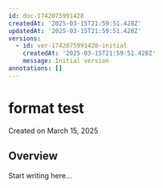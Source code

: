 ```yaml
---
id: doc-1742075991428
createdAt: '2025-03-15T21:59:51.428Z'
updatedAt: '2025-03-15T21:59:51.428Z'
versions:
  - id: ver-1742075991428-initial
    createdAt: '2025-03-15T21:59:51.428Z'
    message: Initial version
annotations: []
---
```


# format test

Created on March 15, 2025


## Overview




Start writing here...
